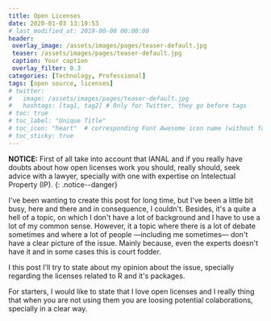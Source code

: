 ```yaml
---
title: Open Licenses
date: 2020-01-03 13:19:53
# last_modified_at: 2019-00-00 00:00:00
header: 
 overlay_image: /assets/images/pages/teaser-default.jpg
 teaser: /assets/images/pages/teaser-default.jpg
 caption: Your caption
 overlay_filter: 0.3
categories: [Technology, Professional]
tags: [open source, licenses]
# twitter: 
#   image: /assets/images/pages/teaser-default.jpg
#   hashtags: [tag1, tag2] # Only for Twitter, they go before tags
# toc: true
# toc_label: "Unique Title"
# toc_icon: "heart"  # corresponding Font Awesome icon name (without fa prefix)
# toc_sticky: true
---
```


**NOTICE:** First of all take into account that IANAL and if you really have doubts about how open licenses work you should, really should, seek advice with a lawyer, specially with one with expertise on Intelectual Property (IP). 
{: .notice--danger}

I've been wanting to create this post for long time, but I've been a little bit busy, here and there and in consequence, I couldn't. Besides, it's a quite a hell of a topic, on which I don't have a lot of background and I have to use a lot of my common sense. However, it a topic where there is a lot of debate sometimes and where a lot of people —including me sometimes— don't have a clear picture of the issue. Mainly because, even the experts doesn't have it and in some cases this is court fodder. 

I this post I'll try to state about my opinion about the issue, specially regarding the licenses related to R and it's packages. 

For starters, I would like to state that I love open licenses and I really thing that when you are not using them you are loosing potential colaborations, specially in a clear way. 

